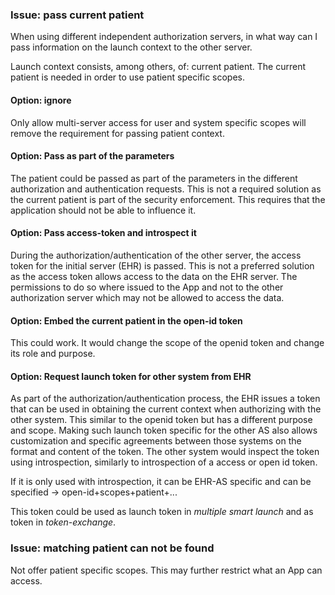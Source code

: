 ### Issue: pass current patient

When using different independent authorization servers, in what way can I pass information on the launch context to the other server.

Launch context consists, among others, of: current patient. The current patient is needed in order to use patient specific scopes.

#### Option: ignore

Only allow multi-server access for user and system specific scopes will remove the requirement for passing patient context.

#### Option: Pass as part of the parameters

The patient could be passed as part of the parameters in the different authorization and authentication requests. This is not a required solution as the current patient is part of the security enforcement. This requires that the application should not be able to influence it.

#### Option: Pass access-token and introspect it

During the authorization/authentication of the other server, the access token for the initial server (EHR) is passed. This is not a preferred solution as the access token allows access to the data on the EHR server. The permissions to do so where issued to the App and not to the other authorization server which may not be allowed to access the data.

#### Option: Embed the current patient in the open-id token

This could work. It would change the scope of the openid token and change its role and purpose.

#### Option: Request launch token for other system from EHR

As part of the authorization/authentication process, the EHR issues a token that can be used in obtaining the current context when authorizing with the other system. This similar to the openid token but has a different purpose and scope. Making such launch token specific for the other AS also allows customization and specific agreements between those systems on the format and content of the token. The other system would inspect the token using introspection, similarly to introspection of a access or open id token.

If it is only used with introspection, it can be EHR-AS specific and can be specified -> open-id+scopes+patient+...

This token could be used as launch token in *multiple smart launch* and as token in *token-exchange*.

### Issue: matching patient can not be found

Not offer patient specific scopes. This may further restrict what an App can access.
